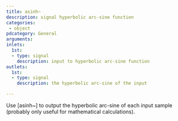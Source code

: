 ```yaml
---
title: asinh~
description: signal hyperbolic arc-sine function
categories:
 - object
pdcategory: General
arguments:
inlets:
  1st:
  - type: signal
    description: input to hyperbolic arc-sine function
outlets:
  1st:
  - type: signal
    description: the hyperbolic arc-sine of the input

---
```


Use [asinh~] to output the hyperbolic arc-sine of each input sample (probably only useful for mathematical calculations).

